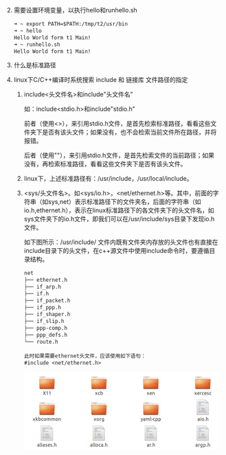 2. 需要设置环境变量，以执行hello和runhello.sh

   ```shell
   ➜ ~ export PATH=$PATH:/tmp/t2/usr/bin
   ➜ ~ hello
   Hello World form t1 Main! 
   ➜ ~ runhello.sh 
   Hello World form t1 Main! 
   ```

3. 什么是标准路径

   

3. linux下C/C++编译时系统搜索 include 和 链接库 文件路径的指定

   1. include<头文件名>和include"头文件名"

      如：include<stdio.h>和include"stdio.h"

      前者（使用<>），来引用stdio.h文件，是首先检索标准路径，看看这些文件夹下是否有该头文件；如果没有，也不会检索当前文件所在路径，并将报错。

      后者（使用""），来引用stdio.h文件，是首先检索文件的当前路径；如果没有，再检索标准路径，看看这些文件夹下是否有该头文件。

   2. linux下，上述标准路径有：/usr/include，/usr/local/include。

   3. <sys/头文件名>。如<sys/io.h>，<net/ethernet.h>等。其中，前面的字符串（如sys,net）表示标准路径下的文件夹名，后面的字符串（如io.h,ethernet.h），表示在linux标准路径下的各文件夹下的头文件名，如sys文件夹下的io.h文件，即我们可以在/usr/include/sys目录下发现io.h文件。

      如下图所示：/usr/include/ 文件内既有文件夹内存放的头文件也有直接在include目录下的头文件，在c++源文件中使用include命令时，要遵循目录结构。

      ```
      net
      ├── ethernet.h
      ├── if_arp.h
      ├── if.h
      ├── if_packet.h
      ├── if_ppp.h
      ├── if_shaper.h
      ├── if_slip.h
      ├── ppp-comp.h
      ├── ppp_defs.h
      └── route.h
      
      此时如果需要ethernet头文件，应该使用如下语句：
      #include <net/ethernet.h>
      ```

      ![1568152634860](res/1568152634860.png)





